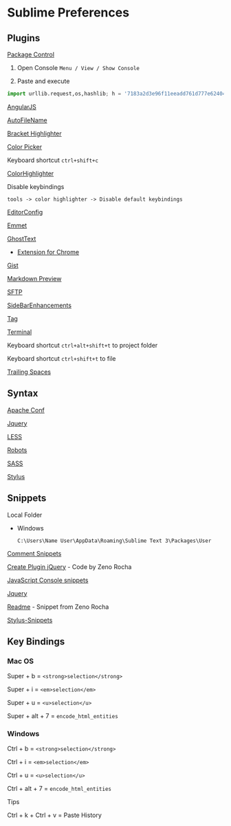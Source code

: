 # Sublime Preferences


## Plugins

[Package Control](https://sublime.wbond.net/)

1. Open Console `Menu / View / Show Console`

1. Paste and execute

  ```python
  import urllib.request,os,hashlib; h = '7183a2d3e96f11eeadd761d777e62404e330c659d4bb41d3bdf022e94cab3cd0'; pf = 'Package Control.sublime-package'; ipp = sublime.installed_packages_path(); urllib.request.install_opener( urllib.request.build_opener( urllib.request.ProxyHandler()) ); by = urllib.request.urlopen( 'http://sublime.wbond.net/' + pf.replace(' ', '%20')).read(); dh = hashlib.sha256(by).hexdigest(); print('Error validating download (got %s instead of %s), please try manual install' % (dh, h)) if dh != h else open(os.path.join( ipp, pf), 'wb' ).write(by)
  ```

[AngularJS](https://github.com/angular-ui/AngularJS-sublime-package)

[AutoFileName](https://github.com/BoundInCode/AutoFileName)

[Bracket Highlighter](https://github.com/facelessuser/BracketHighlighter)

[Color Picker](http://weslly.github.io/ColorPicker/)

Keyboard shortcut `ctrl+shift+c`

[ColorHighlighter](https://github.com/Monnoroch/ColorHighlighter)

Disable keybindings

`tools -> color highlighter -> Disable default keybindings`

[EditorConfig](http://editorconfig.org/)

[Emmet](http://docs.emmet.io/)

[GhostText](https://github.com/Cacodaimon/GhostText-for-SublimeText)

- [Extension for Chrome](https://chrome.google.com/webstore/detail/ghosttext-for-chrome/godiecgffnchndlihlpaajjcplehddca?utm_source=chrome-ntp-icon)

[Gist](https://github.com/condemil/Gist)

[Markdown Preview](https://github.com/revolunet/sublimetext-markdown-preview)

[SFTP](http://wbond.net/sublime_packages/sftp)

[SideBarEnhancements](https://github.com/titoBouzout/SideBarEnhancements)

[Tag](https://github.com/SublimeText/Tag)

[Terminal](https://github.com/wbond/sublime_terminal)

Keyboard shortcut `ctrl+alt+shift+t` to project folder

Keyboard shortcut `ctrl+shift+t` to file

[Trailing Spaces](https://github.com/SublimeText/TrailingSpaces)


## Syntax
[Apache Conf](https://github.com/colinta/ApacheConf.tmLanguage)

[Jquery](https://github.com/SublimeText/jQuery)

[LESS](https://github.com/danro/LESS-sublime)

[Robots](https://github.com/andriyko/sublime-robot-framework-assistant)

[SASS](https://sublime.wbond.net/packages/Sass)

[Stylus](https://github.com/billymoon/Stylus)


## Snippets

Local Folder

* Windows

  `C:\Users\Name User\AppData\Roaming\Sublime Text 3\Packages\User`

[Comment Snippets](https://github.com/hachesilva/Comment-Snippets)

[Create Plugin jQuery](http://tableless.com.br/tudo-que-voce-gostaria-de-saber-sobre-plugins-jquery-e-ninguem-teve-paciencia-de-explicar/) - Code by Zeno Rocha

[JavaScript Console snippets](https://github.com/caiogondim/js-console-sublime-snippets)

[Jquery](https://sublime.wbond.net/packages/jQuery)

[Readme](https://gist.github.com/zenorocha/4526327) - Snippet from Zeno Rocha

[Stylus-Snippets](https://github.com/billymoon/Stylus-Snippets)

## Key Bindings

### Mac OS

Super + b = `<strong>selection</strong>`

Super + i = `<em>selection</em>`

Super + u = `<u>selection</u>`

Super + alt + 7 = `encode_html_entities`

### Windows

Ctrl + b = `<strong>selection</strong>`

Ctrl + i = `<em>selection</em>`

Ctrl + u = `<u>selection</u>`

Ctrl + alt + 7 = `encode_html_entities`

Tips

Ctrl + k + Ctrl + v = Paste History